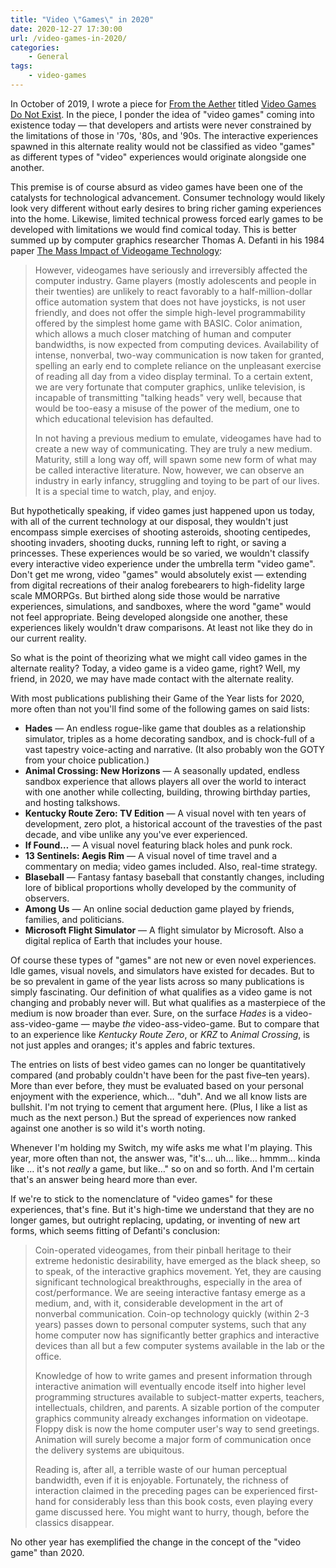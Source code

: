 ```yaml
---
title: "Video \"Games\" in 2020"
date: 2020-12-27 17:30:00
url: /video-games-in-2020/
categories:
    - General
tags:
    - video-games
---
```


In October of 2019, I wrote a piece for [From the Aether](https://medium.com/@intothecast) titled [Video Games Do Not Exist](https://zerocounts.net/2019/10/01/video-games-do-not-exist/). In the piece, I ponder the idea of "video games" coming into existence today — that developers and artists were never constrained by the limitations of those in '70s, '80s, and '90s. The interactive experiences spawned in this alternate reality would not be classified as video "games" as different types of "video" experiences would originate alongside one another.

This premise is of course absurd as video games have been one of the catalysts for technological advancement. Consumer technology would likely look very different without early desires to bring richer gaming experiences into the home. Likewise, limited technical prowess forced early games to be developed with limitations we would find comical today. This is better summed up by computer graphics researcher Thomas A. Defanti in his 1984 paper [The Mass Impact of Videogame Technology](http://www.vasulka.org/archive/Writings/VideogameImpact.pdf):

> However, videogames have seriously and irreversibly affected the computer industry. Game players (mostly adolescents and people in their twenties) are unlikely to react favorably to a half-million-dollar office automation system that does not have joysticks, is not user friendly, and does not offer the simple high-level programmability offered by the simplest home game with BASIC. Color animation, which allows a much closer matching of human and computer bandwidths, is now expected from computing devices. Availability of intense, nonverbal, two-way communication is now taken for granted, spelling an early end to complete reliance on the unpleasant exercise of reading all day from a video display terminal. To a certain extent, we are very fortunate that computer graphics, unlike television, is incapable of transmitting "talking heads" very well, because that would be too-easy a misuse of the power of the medium, one to which educational television has defaulted.
> 
> In not having a previous medium to emulate, videogames have had to create a new way of communicating. They are truly a new medium. Maturity, still a long way off, will spawn some new form of what may be called interactive literature. Now, however, we can observe an industry in early infancy, struggling and toying to be part of our lives. It is a special time to watch, play, and enjoy.

But hypothetically speaking, if video games just happened upon us today, with all of the current technology at our disposal, they wouldn't just encompass simple exercises of shooting asteroids, shooting centipedes, shooting invaders, shooting ducks, running left to right, or saving a princesses. These experiences would be so varied, we wouldn't classify every interactive video experience under the umbrella term "video game". Don't get me wrong, video "games" would absolutely exist — extending from digital recreations of their analog forebearers to high-fidelity large scale MMORPGs. But birthed along side those would be narrative experiences, simulations, and sandboxes, where the word "game" would not feel appropriate. Being developed alongside one another, these experiences likely wouldn't draw comparisons. At least not like they do in our current reality.

So what is the point of theorizing what we might call video games in the alternate reality? Today, a video game is a video   game, right? Well, my friend, in 2020, we may have made contact with the alternate reality.

With most publications publishing their Game of the Year lists for 2020, more often than not you'll find some of the following games on said lists:

- **Hades** — An endless rogue-like game that doubles as a relationship simulator, triples as a home decorating sandbox, and is chock-full of a vast tapestry voice-acting and narrative. (It also probably won the GOTY from your choice publication.)
- **Animal Crossing: New Horizons** — A seasonally updated, endless sandbox experience that allows players all over the world to interact with one another while collecting, building, throwing birthday parties, and hosting talkshows.
- **Kentucky Route Zero: TV Edition** — A visual novel with ten years of development, zero plot, a historical account of the travesties of the past decade, and vibe unlike any you've ever experienced.
- **If Found…** — A visual novel featuring black holes and punk rock.
- **13 Sentinels: Aegis Rim** — A visual novel of time travel and a commentary on media; video games included. Also, real-time strategy.
- **Blaseball** — Fantasy fantasy baseball that constantly changes, including lore of biblical proportions wholly developed by the community of observers.
- **Among Us** — An online social deduction game played by friends, families, and politicians.
- **Microsoft Flight Simulator** — A flight simulator by Microsoft. Also a digital replica of Earth that includes your house.

Of course these types of "games" are not new or even novel experiences. Idle games, visual novels, and simulators have existed for decades. But to be so prevalent in game of the year lists across so many publications is simply fascinating. Our definition of what qualifies as a video game is not changing and probably never will. But what qualifies as a masterpiece of the medium is now broader than ever. Sure, on the surface *Hades* is a video-ass-video-game — maybe *the* video-ass-video-game. But to compare that to an experience like *Kentucky Route Zero*, or *KRZ* to *Animal Crossing*, is not just apples and oranges; it's apples and fabric textures.

The entries on lists of best video games can no longer be quantitatively compared (and probably couldn't have been for the past five–ten years). More than ever before, they must be evaluated based on your personal enjoyment with the experience, which… "duh". And we all know lists are bullshit. I'm not trying to cement that argument here. (Plus, I like a list as much as the next person.) But the spread of experiences now ranked against one another is so wild it's worth noting.

Whenever I'm holding my Switch, my wife asks me what I'm playing. This year, more often than not, the answer was, "it's… uh… like… hmmm… kinda like … it's not *really* a game, but like…" so on and so forth. And I'm certain that's an answer being heard more than ever.

If we're to stick to the nomenclature of "video games" for these experiences, that's fine. But it's high-time we understand that they are no longer games, but outright replacing, updating, or inventing of new art forms, which seems fitting of Defanti's conclusion:

> Coin-operated videogames, from their pinball heritage to their extreme hedonistic desirability, have emerged as the black sheep, so to speak, of the interactive graphics movement. Yet, they are causing significant technological breakthroughs, especially in the area of cost/performance. We are seeing interactive fantasy emerge as a medium, and, with it, considerable development in the art of nonverbal communication. Coin-op technology quickly (within 2-3 years) passes down to personal computer systems, such that any home computer now has significantly better graphics and interactive devices than all but a few computer systems available in the lab or the office.
> 
> Knowledge of how to write games and present information through interactive animation will eventually encode itself into higher level programming structures available to subject-matter experts, teachers, intellectuals, children, and parents. A sizable portion of the computer graphics community already exchanges information on videotape. Floppy disk is now the home computer user's way to send greetings. Animation will surely become a major form of communication once the delivery systems are ubiquitous.
> 
> Reading is, after all, a terrible waste of our human perceptual bandwidth, even if it is enjoyable. Fortunately, the richness of interaction claimed in the preceding pages can be experienced first-hand for considerably less than this book costs, even playing every game discussed here. You might want to hurry, though, before the classics disappear.

No other year has exemplified the change in the concept of the "video game" than 2020.